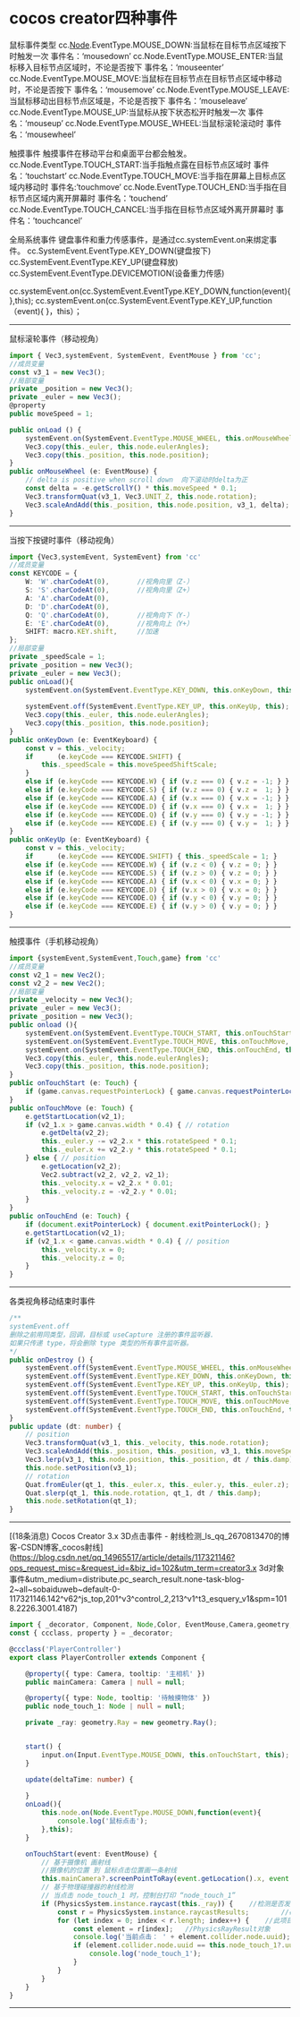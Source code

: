 # cocos creator四种事件

鼠标事件类型
cc.[Node](https://so.csdn.net/so/search?q=Node&spm=1001.2101.3001.7020).EventType.MOUSE_DOWN:当鼠标在目标节点区域按下时触发一次 事件名：‘mousedown’
cc.Node.EventType.MOUSE_ENTER:当鼠标移入目标节点区域时，不论是否按下 事件名：‘mouseenter’
cc.Node.EventType.MOUSE_MOVE:当鼠标在目标节点在目标节点区域中移动时，不论是否按下 事件名：‘mousemove’
cc.Node.EventType.MOUSE_LEAVE:当鼠标移动出目标节点区域是，不论是否按下 事件名：’mouseleave’
cc.Node.EventType.MOUSE_UP:当鼠标从按下状态松开时触发一次 事件名：‘mouseup’
cc.Node.EventType.MOUSE_WHEEL:当鼠标滚轮滚动时 事件名：‘mousewheel’

触摸事件
触摸事件在移动平台和桌面平台都会触发。
cc.Node.EventType.TOUCH_START:当手指触点露在目标节点区域时 事件名：‘touchstart’
cc.Node.EventType.TOUCH_MOVE:当手指在屏幕上目标点区域内移动时 事件名:’touchmove’
cc.Node.EventType.TOUCH_END:当手指在目标节点区域内离开屏幕时 事件名：‘touchend’
cc.Node.EventType.TOUCH_CANCEL:当手指在目标节点区域外离开屏幕时 事件名：’touchcancel’

全局系统事件
键盘事件和重力传感事件，是通过cc.systemEvent.on来绑定事件。
cc.SystemEvent.EventType.KEY_DOWN(键盘按下)
cc.SystemEvent.EventType.KEY_UP(键盘释放)
cc.SystemEvent.EventType.DEVICEMOTION(设备重力传感)

cc.systemEvent.on(cc.SystemEvent.EventType.KEY_DOWN,function(event){
},this);
cc.systemEvent.on(cc.SystemEvent.EventType.KEY_UP,function（event){
}，this）；

***

鼠标滚轮事件（移动视角）

```typescript
import { Vec3,systemEvent, SystemEvent, EventMouse } from 'cc';
//成员变量
const v3_1 = new Vec3();
//局部变量
private _position = new Vec3();
private _euler = new Vec3();
@property
public moveSpeed = 1;

public onLoad () {
    systemEvent.on(SystemEvent.EventType.MOUSE_WHEEL, this.onMouseWheel, this); 
    Vec3.copy(this._euler, this.node.eulerAngles);
    Vec3.copy(this._position, this.node.position);
}
public onMouseWheel (e: EventMouse) {
    // delta is positive when scroll down  向下滚动时delta为正
    const delta = -e.getScrollY() * this.moveSpeed * 0.1; 
    Vec3.transformQuat(v3_1, Vec3.UNIT_Z, this.node.rotation);
    Vec3.scaleAndAdd(this._position, this.node.position, v3_1, delta);
}
```

---

当按下按键时事件（移动视角）

```typescript
import {Vec3,systemEvent, SystemEvent} from 'cc'
//成员变量
const KEYCODE = {		
    W: 'W'.charCodeAt(0),		//视角向里（Z-）
    S: 'S'.charCodeAt(0),		//视角向里（Z+）
    A: 'A'.charCodeAt(0),
    D: 'D'.charCodeAt(0),		
    Q: 'Q'.charCodeAt(0),		//视角向下（Y-）
    E: 'E'.charCodeAt(0),		//视角向上（Y+）
    SHIFT: macro.KEY.shift,		//加速
};
//局部变量
private _speedScale = 1;	
private _position = new Vec3();
private _euler = new Vec3();
public onLoad(){
    systemEvent.on(SystemEvent.EventType.KEY_DOWN, this.onKeyDown, this);
    
    systemEvent.off(SystemEvent.EventType.KEY_UP, this.onKeyUp, this);
    Vec3.copy(this._euler, this.node.eulerAngles);
    Vec3.copy(this._position, this.node.position);
}
public onKeyDown (e: EventKeyboard) {
    const v = this._velocity;
    if      (e.keyCode === KEYCODE.SHIFT) { 
        this._speedScale = this.moveSpeedShiftScale; 
    }
    else if (e.keyCode === KEYCODE.W) { if (v.z === 0) { v.z = -1; } }
    else if (e.keyCode === KEYCODE.S) { if (v.z === 0) { v.z =  1; } }
    else if (e.keyCode === KEYCODE.A) { if (v.x === 0) { v.x = -1; } }
    else if (e.keyCode === KEYCODE.D) { if (v.x === 0) { v.x =  1; } }
    else if (e.keyCode === KEYCODE.Q) { if (v.y === 0) { v.y = -1; } }
    else if (e.keyCode === KEYCODE.E) { if (v.y === 0) { v.y =  1; } }
}
public onKeyUp (e: EventKeyboard) {
    const v = this._velocity;
    if      (e.keyCode === KEYCODE.SHIFT) { this._speedScale = 1; }
    else if (e.keyCode === KEYCODE.W) { if (v.z < 0) { v.z = 0; } }
    else if (e.keyCode === KEYCODE.S) { if (v.z > 0) { v.z = 0; } }
    else if (e.keyCode === KEYCODE.A) { if (v.x < 0) { v.x = 0; } }
    else if (e.keyCode === KEYCODE.D) { if (v.x > 0) { v.x = 0; } }
    else if (e.keyCode === KEYCODE.Q) { if (v.y < 0) { v.y = 0; } }
    else if (e.keyCode === KEYCODE.E) { if (v.y > 0) { v.y = 0; } }
}
```

---

触摸事件（手机移动视角）

```typescript
import {systemEvent,SystemEvent,Touch,game} from 'cc'
//成员变量
const v2_1 = new Vec2();
const v2_2 = new Vec2();
//局部变量
private _velocity = new Vec3();
private _euler = new Vec3();
private _position = new Vec3();
public onload (){
    systemEvent.on(SystemEvent.EventType.TOUCH_START, this.onTouchStart, this);
    systemEvent.on(SystemEvent.EventType.TOUCH_MOVE, this.onTouchMove, this);
    systemEvent.on(SystemEvent.EventType.TOUCH_END, this.onTouchEnd, this);
    Vec3.copy(this._euler, this.node.eulerAngles);
    Vec3.copy(this._position, this.node.position);
}
public onTouchStart (e: Touch) {
    if (game.canvas.requestPointerLock) { game.canvas.requestPointerLock(); }
}
public onTouchMove (e: Touch) {
    e.getStartLocation(v2_1);
    if (v2_1.x > game.canvas.width * 0.4) { // rotation
        e.getDelta(v2_2);
        this._euler.y -= v2_2.x * this.rotateSpeed * 0.1;
        this._euler.x += v2_2.y * this.rotateSpeed * 0.1;
    } else { // position
        e.getLocation(v2_2);
        Vec2.subtract(v2_2, v2_2, v2_1);
        this._velocity.x = v2_2.x * 0.01;
        this._velocity.z = -v2_2.y * 0.01;
    }
}
public onTouchEnd (e: Touch) {
    if (document.exitPointerLock) { document.exitPointerLock(); }
    e.getStartLocation(v2_1);
    if (v2_1.x < game.canvas.width * 0.4) { // position
        this._velocity.x = 0;
        this._velocity.z = 0;
    }
}
```

---

各类视角移动结束时事件

```typescript
/**
systemEvent.off
删除之前用同类型，回调，目标或 useCapture 注册的事件监听器.
如果只传递 type，将会删除 type 类型的所有事件监听器。
*/
public onDestroy () {
    systemEvent.off(SystemEvent.EventType.MOUSE_WHEEL, this.onMouseWheel, this);
    systemEvent.off(SystemEvent.EventType.KEY_DOWN, this.onKeyDown, this);
    systemEvent.off(SystemEvent.EventType.KEY_UP, this.onKeyUp, this);
    systemEvent.off(SystemEvent.EventType.TOUCH_START, this.onTouchStart, this);
    systemEvent.off(SystemEvent.EventType.TOUCH_MOVE, this.onTouchMove, this);
    systemEvent.off(SystemEvent.EventType.TOUCH_END, this.onTouchEnd, this);
}
public update (dt: number) {
    // position
    Vec3.transformQuat(v3_1, this._velocity, this.node.rotation);
    Vec3.scaleAndAdd(this._position, this._position, v3_1, this.moveSpeed * this._speedScale);
    Vec3.lerp(v3_1, this.node.position, this._position, dt / this.damp);
    this.node.setPosition(v3_1);
    // rotation
    Quat.fromEuler(qt_1, this._euler.x, this._euler.y, this._euler.z);
    Quat.slerp(qt_1, this.node.rotation, qt_1, dt / this.damp);
    this.node.setRotation(qt_1);
}
```

---

[(18条消息) Cocos Creator 3.x 3D点击事件 - 射线检测_ls_qq_2670813470的博客-CSDN博客_cocos射线](https://blog.csdn.net/qq_14965517/article/details/117321146?ops_request_misc=&request_id=&biz_id=102&utm_term=creator3.x 3d对象事件&utm_medium=distribute.pc_search_result.none-task-blog-2~all~sobaiduweb~default-0-117321146.142^v62^js_top,201^v3^control_2,213^v1^t3_esquery_v1&spm=1018.2226.3001.4187)

```typescript
import { _decorator, Component, Node,Color, EventMouse,Camera,geometry, input, Input,EventTouch,PhysicsSystem } from 'cc';
const { ccclass, property } = _decorator;

@ccclass('PlayerController')
export class PlayerController extends Component {

    @property({ type: Camera, tooltip: '主相机' })
	public mainCamera: Camera | null = null;

	@property({ type: Node, tooltip: '待触摸物体' })
	public node_touch_1: Node | null = null;

	private _ray: geometry.Ray = new geometry.Ray();


    start() {
        input.on(Input.EventType.MOUSE_DOWN, this.onTouchStart, this);
    }

    update(deltaTime: number) {
        
    }
    onLoad(){
        this.node.on(Node.EventType.MOUSE_DOWN,function(event){
            console.log('鼠标点击');
        },this);
    }

    onTouchStart(event: EventMouse) {
        // 基于摄像机 画射线
        //摄像机的位置 到 鼠标点击位置画一条射线
		this.mainCamera?.screenPointToRay(event.getLocation().x, event.getLocation().y, this._ray); 
		// 基于物理碰撞器的射线检测
		// 当点击 node_touch_1 时，控制台打印 “node_touch_1”
		if (PhysicsSystem.instance.raycast(this._ray)) {    //检测是否发生碰撞  BoxCollder组件
			const r = PhysicsSystem.instance.raycastResults;        //碰撞的详情信息
			for (let index = 0; index < r.length; index++) {    //此项目length为1
				const element = r[index];   //PhysicsRayResult对象
				console.log('当前点击： ' + element.collider.node.uuid);
				if (element.collider.node.uuid == this.node_touch_1?.uuid) {
					console.log('node_touch_1');
				}
			}
		}
	}
}


```

---

